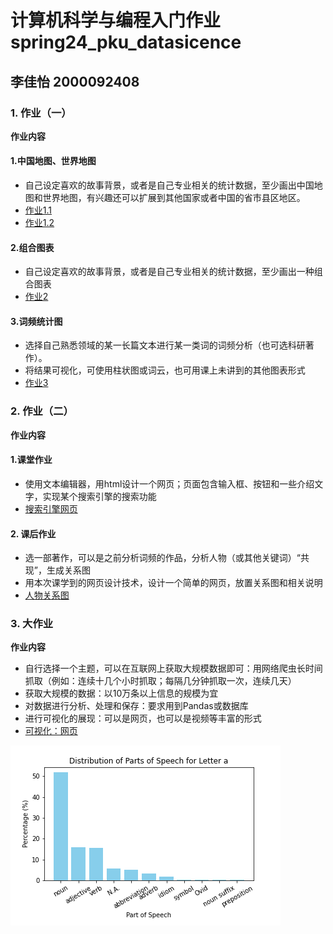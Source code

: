 # 计算机科学与编程入门作业 spring24_pku_datasicence
## 李佳怡 2000092408
### 1. 作业（一）  
**作业内容**  
#### 1.中国地图、世界地图  
* 自己设定喜欢的故事背景，或者是自己专业相关的统计数据，至少画出中国地图和世界地图，有兴趣还可以扩展到其他国家或者中国的省市县区地区。
* [作业1.1](Assignment%201.1.1%20map_world.html)
* [作业1.2](Assignment%201.1.2%20map_china.html)

#### 2.组合图表
* 自己设定喜欢的故事背景，或者是自己专业相关的统计数据，至少画出一种组合图表
* [作业2](Assignment%201.2%20bar_line_plot.html)

#### 3.词频统计图
* 选择自己熟悉领域的某一长篇文本进行某一类词的词频分析（也可选科研著作）。  
* 将结果可视化，可使用柱状图或词云，也可用课上未讲到的其他图表形式
* [作业3](Assignment%201.3%20wordcloud.html)

### 2. 作业（二）  
**作业内容**  
#### 1.课堂作业
* 使用文本编辑器，用html设计一个网页；页面包含输入框、按钮和一些介绍文字，实现某个搜索引擎的搜索功能  
* [搜索引擎网页](Assignment%202_class%20practice.html)

#### 2. 课后作业
* 选一部著作，可以是之前分析词频的作品，分析人物（或其他关键词）“共现”，生成关系图  
* 用本次课学到的网页设计技术，设计一个简单的网页，放置关系图和相关说明
* [人物关系图](Assignment%202%20作业.html)

### 3. 大作业  
**作业内容**  
* 自行选择一个主题，可以在互联网上获取大规模数据即可：用网络爬虫长时间抓取（例如：连续十几个小时抓取；每隔几分钟抓取一次，连续几天）
* 获取大规模的数据：以10万条以上信息的规模为宜
* 对数据进行分析、处理和保存：要求用到Pandas或数据库
* 进行可视化的展现：可以是网页，也可以是视频等丰富的形式 
* [可视化：网页](李佳怡%20大作业.html)
<p>
<img src="images/distribution_plot_a.png" alt="三国演义 第一章 人物关系图"/>
</p>


